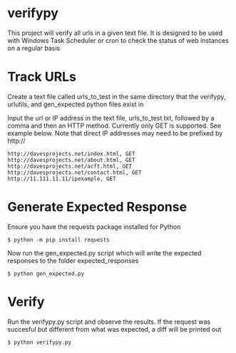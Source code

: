 # verifypy
This project will verify all urls in a given text file. It is designed to be used with Windows Task Scheduler or cron to check the status of web instances on a regular basis

# Track URLs
Create a text file called urls_to_test in the same directory that the verifypy, urlutils, and gen_expected python files exist in

Input the url or IP address in the text file, urls_to_test.txt, followed by a comma and then an HTTP method. Currently only GET is supported. See example below. Note that direct IP addresses may need to be prefixed by http://
```
http://davesprojects.net/index.html, GET
http://davesprojects.net/about.html, GET
http://davesprojects.net/acft.html, GET
http://davesprojects.net/contact.html, GET
http://11.111.11.11/ipexample, GET
```

# Generate Expected Response
Ensure you have the requests package installed for Python
```
$ python -m pip install requests
```
Now run the gen_expected.py script which will write the expected responses to the folder expected_responses
```
$ python gen_expected.py
```

# Verify
Run the verifypy.py script and observe the results. If the request was succesful but different from what was expected, a diff will be printed out
```
$ python verifypy.py
```